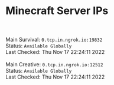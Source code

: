 
# Minecraft Server IPs

</br></br>Main Survival: `0.tcp.in.ngrok.io:19832` </br> Status: `Available Globally` </br> Last Checked: Thu Nov 17 22:24:11 2022
</br></br>Main Creative: `0.tcp.in.ngrok.io:12512` </br> Status: `Available Globally` </br> Last Checked: Thu Nov 17 22:24:11 2022
